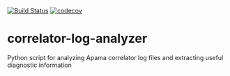 [![Build Status](https://travis-ci.com/ben-spiller/correlator-log-analyzer.svg?branch=master)](https://travis-ci.com/ben-spiller/correlator-log-analyzer)
[![codecov](https://codecov.io/gh/ben-spiller/correlator-log-analyzer/branch/master/graph/badge.svg)](https://codecov.io/gh/ben-spiller/correlator-log-analyzer)

# correlator-log-analyzer
Python script for analyzing Apama correlator log files and extracting useful diagnostic information
